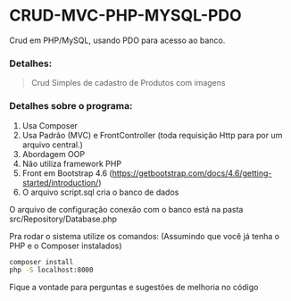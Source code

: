 # CRUD-MVC-PHP-MYSQL-PDO
Crud em PHP/MySQL, usando PDO para acesso ao banco.
### Detalhes:

>Crud Simples de cadastro de Produtos com imagens

### Detalhes sobre o programa:

1. Usa Composer
2. Usa Padrão (MVC) e FrontController (toda requisição Http para por um arquivo central.)
3. Abordagem OOP
4. Não utiliza framework PHP
5. Front em Bootstrap 4.6 (https://getbootstrap.com/docs/4.6/getting-started/introduction/)
6. O arquivo script.sql cria o banco de dados

O arquivo de configuração conexão com o banco está na pasta src/Repository/Database.php

Pra rodar o sistema utilize os comandos:
(Assumindo que você já tenha o PHP e o Composer instalados)

```bash
composer install
php -S localhost:8000
```

Fique a vontade para perguntas e sugestões de melhoria no código
